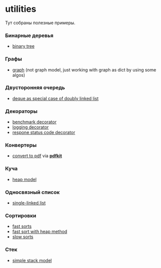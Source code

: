 # utilities
Тут собраны полезные примеры.
### Бинарные деревья
- [binary tree](https://github.com/ArslanYadov/utilities/tree/main/binary_trees)
### Графы
- [graph](https://github.com/ArslanYadov/utilities/tree/main/graph) (not graph model, just working with graph as dict by using some algos)
### Двусторонняя очередь
- [deque as special case of doubly linked list](https://github.com/ArslanYadov/utilities/tree/main/double_linked_list)
### Декораторы
- [benchmark decorator](https://github.com/ArslanYadov/utilities/blob/main/decorators/benchmark.py)
- [logging decorator](https://github.com/ArslanYadov/utilities/blob/main/decorators/logit_decorator.py)
- [respone status code decorator](https://github.com/ArslanYadov/utilities/blob/main/decorators/check_status.py)
### Конвертеры
- [convert to pdf](https://github.com/ArslanYadov/utilities/blob/main/convert2/pdf/html2pdf.py) via [**pdfkit**](https://github.com/JazzCore/python-pdfkit)
### Куча
- [heap model](https://github.com/ArslanYadov/utilities/tree/main/heap)
### Односвязный список
- [single-linked list](https://github.com/ArslanYadov/utilities/blob/main/single_linked_list/list_node.py)
### Сортировки
- [fast sorts](https://github.com/ArslanYadov/utilities/tree/main/sorts_type/fast_sorts)
- [fast sort with heap method](https://github.com/ArslanYadov/utilities/blob/7e0dcd2b5a7da5ca8e4e58646e0d94ebb6dfbdc9/heap/heap_model.py#L63)
- [slow sorts](https://github.com/ArslanYadov/utilities/tree/main/sorts_type/quadratic_sorts)
### Стек
- [simple stack model](https://github.com/ArslanYadov/utilities/tree/main/stack)
